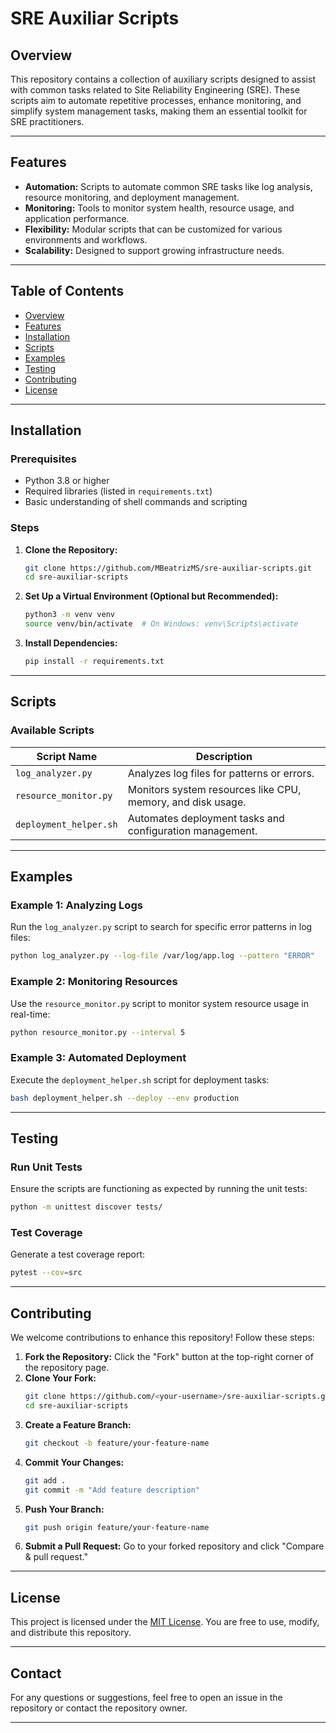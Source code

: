 # SRE Auxiliar Scripts

## Overview

This repository contains a collection of auxiliary scripts designed to assist with common tasks related to Site Reliability Engineering (SRE). These scripts aim to automate repetitive processes, enhance monitoring, and simplify system management tasks, making them an essential toolkit for SRE practitioners.

---

## Features

- **Automation:** Scripts to automate common SRE tasks like log analysis, resource monitoring, and deployment management.
- **Monitoring:** Tools to monitor system health, resource usage, and application performance.
- **Flexibility:** Modular scripts that can be customized for various environments and workflows.
- **Scalability:** Designed to support growing infrastructure needs.

---

## Table of Contents

- [Overview](#overview)
- [Features](#features)
- [Installation](#installation)
- [Scripts](#scripts)
- [Examples](#examples)
- [Testing](#testing)
- [Contributing](#contributing)
- [License](#license)

---

## Installation

### Prerequisites

- Python 3.8 or higher
- Required libraries (listed in `requirements.txt`)
- Basic understanding of shell commands and scripting

### Steps

1. **Clone the Repository:**
   ```bash
   git clone https://github.com/MBeatrizMS/sre-auxiliar-scripts.git
   cd sre-auxiliar-scripts
   ```

2. **Set Up a Virtual Environment (Optional but Recommended):**
   ```bash
   python3 -m venv venv
   source venv/bin/activate  # On Windows: venv\Scripts\activate
   ```

3. **Install Dependencies:**
   ```bash
   pip install -r requirements.txt
   ```

---

## Scripts

### Available Scripts

| Script Name       | Description                                |
|-------------------|--------------------------------------------|
| `log_analyzer.py` | Analyzes log files for patterns or errors. |
| `resource_monitor.py` | Monitors system resources like CPU, memory, and disk usage. |
| `deployment_helper.sh` | Automates deployment tasks and configuration management. |

---

## Examples

### Example 1: Analyzing Logs
Run the `log_analyzer.py` script to search for specific error patterns in log files:
```bash
python log_analyzer.py --log-file /var/log/app.log --pattern "ERROR"
```

### Example 2: Monitoring Resources
Use the `resource_monitor.py` script to monitor system resource usage in real-time:
```bash
python resource_monitor.py --interval 5
```

### Example 3: Automated Deployment
Execute the `deployment_helper.sh` script for deployment tasks:
```bash
bash deployment_helper.sh --deploy --env production
```

---

## Testing

### Run Unit Tests
Ensure the scripts are functioning as expected by running the unit tests:
```bash
python -m unittest discover tests/
```

### Test Coverage
Generate a test coverage report:
```bash
pytest --cov=src
```

---

## Contributing

We welcome contributions to enhance this repository! Follow these steps:

1. **Fork the Repository:** Click the "Fork" button at the top-right corner of the repository page.
2. **Clone Your Fork:**
   ```bash
   git clone https://github.com/<your-username>/sre-auxiliar-scripts.git
   cd sre-auxiliar-scripts
   ```
3. **Create a Feature Branch:**
   ```bash
   git checkout -b feature/your-feature-name
   ```
4. **Commit Your Changes:**
   ```bash
   git add .
   git commit -m "Add feature description"
   ```
5. **Push Your Branch:**
   ```bash
   git push origin feature/your-feature-name
   ```
6. **Submit a Pull Request:** Go to your forked repository and click "Compare & pull request."

---

## License

This project is licensed under the [MIT License](LICENSE). You are free to use, modify, and distribute this repository.

---

## Contact

For any questions or suggestions, feel free to open an issue in the repository or contact the repository owner.

---